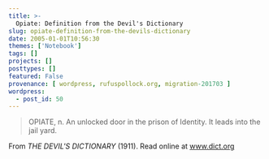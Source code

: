```yaml
---
title: >-
  Opiate: Definition from the Devil's Dictionary
slug: opiate-definition-from-the-devils-dictionary
date: 2005-01-01T10:56:30
themes: ['Notebook']
tags: []
projects: []
posttypes: []
featured: False
provenance: [ wordpress, rufuspollock.org, migration-201703 ]
wordpress:
  - post_id: 50
---
```


<blockquote>
<p>OPIATE, n.  An unlocked door in the prison of Identity.  It leads into the jail yard.</p>
</blockquote>

<p>
From <em>THE DEVIL'S DICTIONARY</em> (1911). Read online at <a href="http://www.dict.org">www.dict.org</a>
</p>

